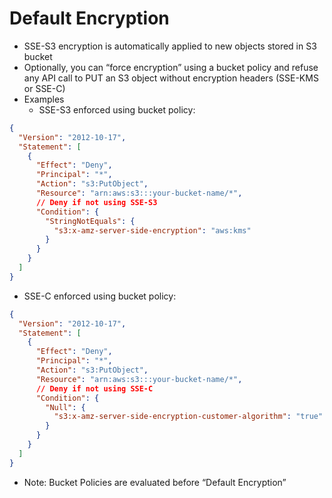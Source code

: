 # Default Encryption

- SSE-S3 encryption is automatically applied to new objects stored in S3 bucket
- Optionally, you can “force encryption” using a bucket policy and refuse any API call
  to PUT an S3 object without encryption headers (SSE-KMS or SSE-C)
- Examples
  - SSE-S3 enforced using bucket policy:

```json
{
  "Version": "2012-10-17",
  "Statement": [
    {
      "Effect": "Deny",
      "Principal": "*",
      "Action": "s3:PutObject",
      "Resource": "arn:aws:s3:::your-bucket-name/*",
      // Deny if not using SSE-S3
      "Condition": {
        "StringNotEquals": {
          "s3:x-amz-server-side-encryption": "aws:kms"
        }
      }
    }
  ]
}
```

- SSE-C enforced using bucket policy:

```json
{
  "Version": "2012-10-17",
  "Statement": [
    {
      "Effect": "Deny",
      "Principal": "*",
      "Action": "s3:PutObject",
      "Resource": "arn:aws:s3:::your-bucket-name/*",
      // Deny if not using SSE-C
      "Condition": {
        "Null": {
          "s3:x-amz-server-side-encryption-customer-algorithm": "true"
        }
      }
    }
  ]
}
```

- Note: Bucket Policies are evaluated before “Default Encryption”
